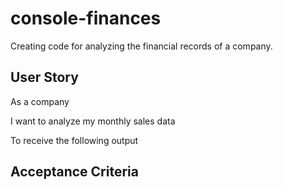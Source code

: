 # console-finances
Creating code for analyzing the financial records of a company.

## User Story

As a company

I want to analyze my monthly sales data

To receive the following output


## Acceptance Criteria
